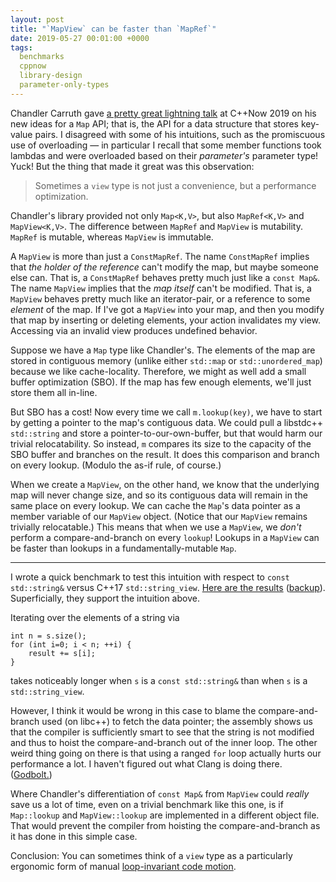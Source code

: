 ```yaml
---
layout: post
title: "`MapView` can be faster than `MapRef`"
date: 2019-05-27 00:01:00 +0000
tags:
  benchmarks
  cppnow
  library-design
  parameter-only-types
---
```


Chandler Carruth gave [a pretty great lightning talk](https://www.youtube.com/watch?v=kye4aD-KvTU)
at C++Now 2019 on his new ideas for a
`Map` API; that is, the API for a data structure that stores key-value pairs. I disagreed
with some of his intuitions, such as the promiscuous use of overloading — in particular
I recall that some member functions took lambdas and were overloaded based on their
_parameter's_ parameter type! Yuck! But the thing that made it great was this observation:

> Sometimes a `view` type is not just a convenience, but a performance optimization.

Chandler's library provided not only `Map<K,V>`, but also `MapRef<K,V>` and `MapView<K,V>`.
The difference between `MapRef` and `MapView` is mutability. `MapRef` is mutable,
whereas `MapView` is immutable.

A `MapView` is more than just a `ConstMapRef`. The name `ConstMapRef` implies that
_the holder of the reference_ can't modify the map, but maybe someone else can. That is,
a `ConstMapRef` behaves pretty much just like a `const Map&`.
The name `MapView` implies that the _map itself_ can't be modified. That is, a `MapView`
behaves pretty much like an iterator-pair, or a reference to some _element_ of the map.
If I've got a `MapView` into your map, and then you modify that
map by inserting or deleting elements, your action invalidates my view.
Accessing via an invalid view produces undefined behavior.

Suppose we have a `Map` type like Chandler's. The elements of the map are stored in
contiguous memory (unlike either `std::map` or `std::unordered_map`) because we like
cache-locality. Therefore, we might as well add a small buffer optimization (SBO).
If the map has few enough elements, we'll just store them all in-line.

But SBO has a cost! Now every time we call `m.lookup(key)`, we have to start by getting
a pointer to the map's contiguous data. We could pull a libstdc++ `std::string` and
store a pointer-to-our-own-buffer, but that would harm our trivial relocatability.
So instead, `m` compares its size to the capacity of the SBO buffer and branches on the
result. It does this comparison and branch on every lookup. (Modulo the as-if rule,
of course.)

When we create a `MapView`, on the other hand, we know that the underlying map will never
change size, and so its contiguous data will remain in the same place
on every lookup. We can cache the `Map`'s data pointer as a member variable of our `MapView` object.
(Notice that our `MapView` remains trivially relocatable.)  This means that when we use
a `MapView`, we _don't_ perform a compare-and-branch on every `lookup`! Lookups in a `MapView`
can be faster than lookups in a fundamentally-mutable `Map`.

----

I wrote a quick benchmark to test this intuition with respect to `const std::string&` versus
C++17 `std::string_view`. [Here are the results](http://quick-bench.com/LMTAbv7DsLVWC14BjdYvVwR0w_A)
([backup](/blog/code/2019-05-27-string-view-benchmark.cpp)). Superficially, they support the
intuition above.

Iterating over the elements of a string via

    int n = s.size();
    for (int i=0; i < n; ++i) {
        result += s[i];
    }

takes noticeably longer when `s` is a `const std::string&` than when `s` is a `std::string_view`.

However, I think it would be wrong in this case to blame the compare-and-branch used (on libc++)
to fetch the data pointer; the assembly shows us that the compiler is sufficiently smart to
see that the string is not modified and thus to hoist the compare-and-branch out of the inner loop.
The other weird thing going on there is that using a ranged `for` loop actually hurts our performance
a lot. I haven't figured out what Clang is doing there. ([Godbolt.](https://godbolt.org/z/jwLxja))

Where Chandler's differentiation of `const Map&` from `MapView` could _really_ save us a lot of time,
even on a trivial benchmark like this one, is if `Map::lookup` and `MapView::lookup` are implemented
in a different object file. That would prevent the compiler from hoisting the compare-and-branch
as it has done in this simple case.

Conclusion: You can sometimes think of a `view` type as a particularly ergonomic form of manual
[loop-invariant code motion](https://en.wikipedia.org/wiki/Loop-invariant_code_motion).

